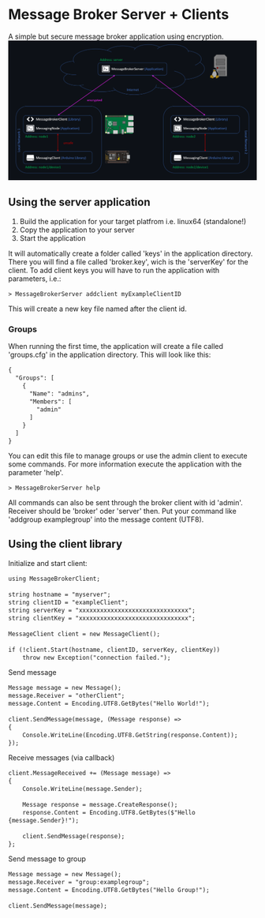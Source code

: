 # Message Broker Server + Clients
A simple but secure message broker application using encryption.
![alt text](scheme.png?raw=true)

## Using the server application
1. Build the application for your target platfrom i.e. linux64 (standalone!)
2. Copy the application to your server
3. Start the application

It will automatically create a folder called 'keys' in the application directory.
There you will find a file called 'broker.key', wich is the 'serverKey' for the client.
To add client keys you will have to run the application with parameters, i.e.:
```
> MessageBrokerServer addclient myExampleClientID
```
This will create a new key file named after the client id.

### Groups
When running the first time, the application will create a file called 'groups.cfg' in the application directory.
This will look like this:

```
{
  "Groups": [
    {
      "Name": "admins",
      "Members": [
        "admin"
      ]
    }
  ]
}
```

You can edit this file to manage groups or use the admin client to execute some commands.
For more information execute the application with the parameter 'help'.

```
> MessageBrokerServer help
```
All commands can also be sent through the broker client with id 'admin'.
Receiver should be 'broker' oder 'server' then.
Put your command like 'addgroup examplegroup' into the message content (UTF8).

## Using the client library

Initialize and start client:
```
using MessageBrokerClient;

string hostname = "myserver";
string clientID = "exampleClient";
string serverKey = "xxxxxxxxxxxxxxxxxxxxxxxxxxxxxxx";
string clientKey = "xxxxxxxxxxxxxxxxxxxxxxxxxxxxxxx";

MessageClient client = new MessageClient();

if (!client.Start(hostname, clientID, serverKey, clientKey))
    throw new Exception("connection failed.");
```

Send message
```
Message message = new Message();
message.Receiver = "otherClient";
message.Content = Encoding.UTF8.GetBytes("Hello World!");

client.SendMessage(message, (Message response) =>
{
    Console.WriteLine(Encoding.UTF8.GetString(response.Content));
});
```

Receive messages (via callback)
```
client.MessageReceived += (Message message) =>
{
    Console.WriteLine(message.Sender);

    Message response = message.CreateResponse();
    response.Content = Encoding.UTF8.GetBytes($"Hello {message.Sender}!");

    client.SendMessage(response);
};
```

Send message to group
```
Message message = new Message();
message.Receiver = "group:examplegroup";
message.Content = Encoding.UTF8.GetBytes("Hello Group!");

client.SendMessage(message);
```
